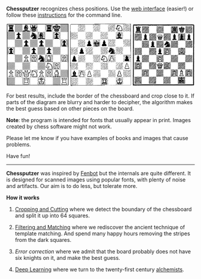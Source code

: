 **Chessputzer** recognizes chess positions. Use the [web interface](https://www.ocf.berkeley.edu/~abhishek/putz/) (easier!) or follow these [instructions](commandline.md) for the command line.  

![Examples](boardexamples.png)

For best results, include the border of the chessboard and crop close to it. If parts of the diagram are blurry and harder to decipher, the algorithm makes the best guess based on other pieces on the board. 

**Note**: the program is intended for fonts that usually appear in print. Images created by chess software might not work. 

Please let me know if you have examples of books and images that cause problems.

Have fun!

----

**Chessputzer** was inspired by [Fenbot](https://github.com/Elucidation/tensorflow_chessbot) but the internals are quite different. It is designed for scanned images using popular fonts, with plenty  of noise and artifacts.  Our aim is to do less, but tolerate more. 

**How it works**

1. [Cropping and Cutting](Splitting-up-the-board.ipynb) where we detect the boundary of the chessboard and split it up into 64 squares.

2. [Filtering and Matching](Matching-and-Filtering.ipynb) where we rediscover the ancient technique of template matching. And spend many happy hours removing the stripes from the dark squares. 

3. *Error correction* where we admit that the board probably does not have six knights on it, and make the best guess.

4. [Deep Learning](Going-nuclear-deep-learning.ipynb) where we turn to the twenty-first century [alchemists](<https://youtu.be/Qi1Yry33TQE?t=745>).







